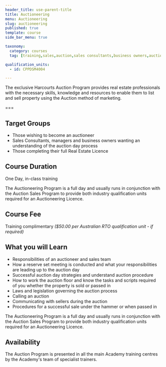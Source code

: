 ```yaml
---
header_title: use-parent-title
title: Auctioneering
menu: Auctioneering
slug: auctioneering
published: true
template: course
side_bar_menu: true

taxonomy:
  category: courses
  tag: [training,sales,auction,sales consultants,business owners,auctioneer,managers]

qualification_units:
  - id: CPPDSM4004

---
```


The exclusive Harcourts Auction Program provides real estate professionals with the necessary skills, knowledge and resources to enable them to list and sell property using the Auction method of marketing.

===

## Target Groups
-	Those wishing to become an auctioneer
-	Sales Consultants, managers and business owners wanting an understanding of the auction day process
-	Those completing their full Real Estate Licence

## Course Duration
One Day, in-class training

The Auctioneering Program is a full day and usually runs in conjunction with the Auction Sales Program to provide both industry qualification units required for an Auctioneering Licence.

## Course Fee
Training complimentary *($50.00 per Australian RTO qualification unit - if required)*

## What you will Learn
-	Responsibilities of an auctioneer and sales team
-	How a reserve set meeting is conducted and what your responsibilities are leading up to the auction day
-	Successful auction day strategies and understand auction procedure
-	How to work the auction floor and know the tasks and scripts required of you whether the property is sold or passed in
-	Laws and legislation governing the auction process
-	Calling an auction
-	Communicating with sellers during the auction
-	Procedures for a successful sale under the hammer or when passed in

The Auctioneering Program is a full day and usually runs in conjunction with the Auction Sales Program to provide both industry qualification units required for an Auctioneering Licence.

## Availability
The Auction Program is presented in all the main Academy training centres by the Academy's team of specialist trainers.
